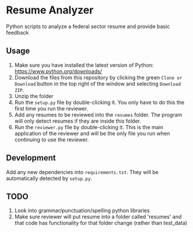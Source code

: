 # Resume Analyzer
Python scripts to analyze a federal sector resume and provide basic feedback

## Usage
1. Make sure you have installed the latest version of Python: https://www.python.org/downloads/
2. Download the files from this repository by clicking the green `Clone or Download` button in the top right of the window and selecting `Download ZIP`.
3. Unzip the folder
4. Run the `setup.py` file by double-clicking it. You only have to do this the first time you run the reviewer.
6. Add any resumes to be reviewed into the `resumes` folder. The program will only detect resumes if they are inside this folder.
6. Run the `reviewer.py` file by double-clicking it. This is the main application of the reviewer and will be the only file you run when continuing to use the reviewer.

## Development
Add any new dependencies into `requirements.txt`. They will be automatically detected by `setup.py`.


## TODO
1. Look into grammar/punctuation/spelling python libraries
2. Make sure reviewer will put resume into a folder called 'resumes' and that code has functionality for that folder change (rather than test_data)
